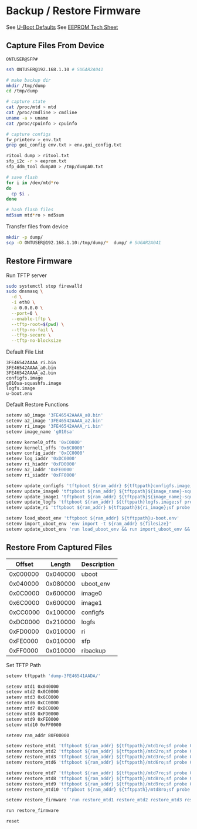 # Backup / Restore Firmware

See [U-Boot Defaults](env-defaults.txt)
See [EEPROM Tech Sheet](https://cdn.hackaday.io/files/21599924091616/AN_2030_DDMI_for_SFP_Rev_E2.pdf)

## Capture Files From Device

`ONTUSER@SFP#`

```sh
ssh ONTUSER@192.168.1.10 # SUGAR2A041
```

```sh
# make backup dir
mkdir /tmp/dump
cd /tmp/dump

# capture state
cat /proc/mtd > mtd
cat /proc/cmdline > cmdline
uname -a > uname
cat /proc/cpuinfo > cpuinfo

# capture configs
fw_printenv > env.txt
grep goi_config env.txt > env.goi_config.txt

ritool dump > ritool.txt
sfp_i2c -r > eeprom.txt
sfp_ddm_tool dumpA0 > /tmp/dumpA0.txt
```

```sh
# save flash
for i in /dev/mtd*ro
do
  cp $i .
done

# hash flash files
md5sum mtd*ro > md5sum
```

Transfer files from device

```sh
mkdir -p dump/
scp -O ONTUSER@192.168.1.10:/tmp/dump/*  dump/ # SUGAR2A041
```

## Restore Firmware

Run TFTP server

```sh
sudo systemctl stop firewalld
sudo dnsmasq \
  -d \
  -i eth0 \
  -a 0.0.0.0 \
  --port=0 \
  --enable-tftp \
  --tftp-root=$(pwd) \
  --tftp-no-fail \
  --tftp-secure \
  --tftp-no-blocksize
```

Default File List

```list
3FE46542AAAA_ri.bin
3FE46542AAAA_a0.bin
3FE46542AAAA_a2.bin
configfs.image
g010sa-squashfs.image
logfs.image
u-boot.env
```

Default Restore Functions

```sh
setenv a0_image '3FE46542AAAA_a0.bin'
setenv a2_image '3FE46542AAAA_a2.bin'
setenv ri_image '3FE46542AAAA_ri.bin'
setenv image_name 'g010sa'

setenv kernel0_offs '0xC0000'
setenv kernel1_offs '0x6C0000'
setenv config_iaddr '0xCC0000'
setenv log_iaddr '0xDC0000'
setenv ri_hiaddr '0xFD0000'
setenv a2_iaddr '0xFE0000'
setenv ri_siaddr '0xFF0000'

setenv update_configfs 'tftpboot ${ram_addr} ${tftppath}configfs.image;sf probe 0;sf erase ${config_iaddr} +${filesize};sf write ${ram_addr} ${config_iaddr} ${filesize}'
setenv update_image0 'tftpboot ${ram_addr} ${tftppath}${image_name}-squashfs.image;sf probe 0;sf erase ${kernel0_offs} +${filesize};sf write ${ram_addr} ${kernel0_offs} ${filesize}'
setenv update_image1 'tftpboot ${ram_addr} ${tftppath}${image_name}-squashfs.image;sf probe 0;sf erase ${kernel1_offs} +${filesize};sf write ${ram_addr} ${kernel1_offs} ${filesize}'
setenv update_logfs 'tftpboot ${ram_addr} ${tftppath}logfs.image;sf probe 0;sf erase ${log_iaddr} +${filesize};sf write ${ram_addr} ${log_iaddr} ${filesize}'
setenv update_ri 'tftpboot ${ram_addr} ${tftppath}${ri_image};sf probe 0;sf erase ${ri_hiaddr} +${filesize};sf write ${ram_addr} ${ri_hiaddr} ${filesize};sf erase ${ri_siaddr} +${filesize};sf write ${ram_addr} ${ri_siaddr} ${filesize}'

setenv load_uboot_env 'tftpboot ${ram_addr} ${tftppath}u-boot.env'
setenv import_uboot_env 'env import -t ${ram_addr} ${filesize}'
setenv update_uboot_env 'run load_uboot_env && run import_uboot_env && saveenv'
```

## Restore From Captured Files

| Offset   | Length   | Description |
|----------|----------|-------------|
| 0x000000 | 0x040000 | uboot       |
| 0x040000 | 0x080000 | uboot_env   |
| 0x0C0000 | 0x600000 | image0      |
| 0x6C0000 | 0x600000 | image1      |
| 0xCC0000 | 0x100000 | configfs    |
| 0xDC0000 | 0x210000 | logfs       |
| 0xFD0000 | 0x010000 | ri          |
| 0xFE0000 | 0x010000 | sfp         |
| 0xFF0000 | 0x010000 | ribackup    |

Set TFTP Path

```sh
setenv tftppath 'dump-3FE46541AADA/'
```

```sh
setenv mtd1 0x040000
setenv mtd2 0x0C0000
setenv mtd3 0x6C0000
setenv mtd6 0xCC0000
setenv mtd7 0xDC0000
setenv mtd8 0xFD0000
setenv mtd9 0xFE0000
setenv mtd10 0xFF0000

setenv ram_addr 80F00000

setenv restore_mtd1 'tftpboot ${ram_addr} ${tftppath}/mtd1ro;sf probe 0;sf erase ${mtd1} +${filesize};sf write ${ram_addr} ${mtd1} ${filesize}'
setenv restore_mtd2 'tftpboot ${ram_addr} ${tftppath}/mtd2ro;sf probe 0;sf erase ${mtd2} +${filesize};sf write ${ram_addr} ${mtd2} ${filesize}'
setenv restore_mtd3 'tftpboot ${ram_addr} ${tftppath}/mtd3ro;sf probe 0;sf erase ${mtd3} +${filesize};sf write ${ram_addr} ${mtd3} ${filesize}'
setenv restore_mtd6 'tftpboot ${ram_addr} ${tftppath}/mtd6ro;sf probe 0;sf erase ${mtd6} +${filesize};sf write ${ram_addr} ${mtd6} ${filesize}'

setenv restore_mtd7 'tftpboot ${ram_addr} ${tftppath}/mtd7ro;sf probe 0;sf erase ${mtd7} +${filesize};sf write ${ram_addr} ${mtd7} ${filesize}'
setenv restore_mtd8 'tftpboot ${ram_addr} ${tftppath}/mtd8ro;sf probe 0;sf erase ${mtd8} +${filesize};sf write ${ram_addr} ${mtd8} ${filesize}'
setenv restore_mtd9 'tftpboot ${ram_addr} ${tftppath}/mtd9ro;sf probe 0;sf erase ${mtd9} +${filesize};sf write ${ram_addr} ${mtd9} ${filesize}'
setenv restore_mtd10 'tftpboot ${ram_addr} ${tftppath}/mtd8ro;sf probe 0;sf erase ${mtd10} +${filesize};sf write ${ram_addr} ${mtd10} ${filesize}'

setenv restore_firmware 'run restore_mtd1 restore_mtd2 restore_mtd3 restore_mtd6 restore_mtd7 restore_mtd8 restore_mtd9 restore_mtd10'

run restore_firmware

reset
```
